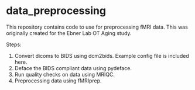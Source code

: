 # data_preprocessing
This repository contains code to use for preprocessing fMRI data. This was originally created for the Ebner Lab OT Aging study.

Steps:
1. Convert dicoms to BIDS using dcm2bids. Example config file is included here.
2. Deface the BIDS compliant data using pydeface.
3. Run quality checks on data using MRIQC.
4. Preprocessing data using fMRIprep.
